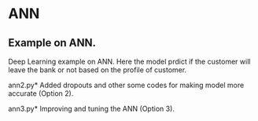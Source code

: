 # ANN
Example on ANN.
---------------
Deep Learning example on ANN. Here the model prdict if the customer will leave the bank or not based on the profile of customer.

ann2.py* 
Added dropouts and other some codes for making model more accurate (Option 2).

ann3.py* 
Improving and tuning the ANN (Option 3).
